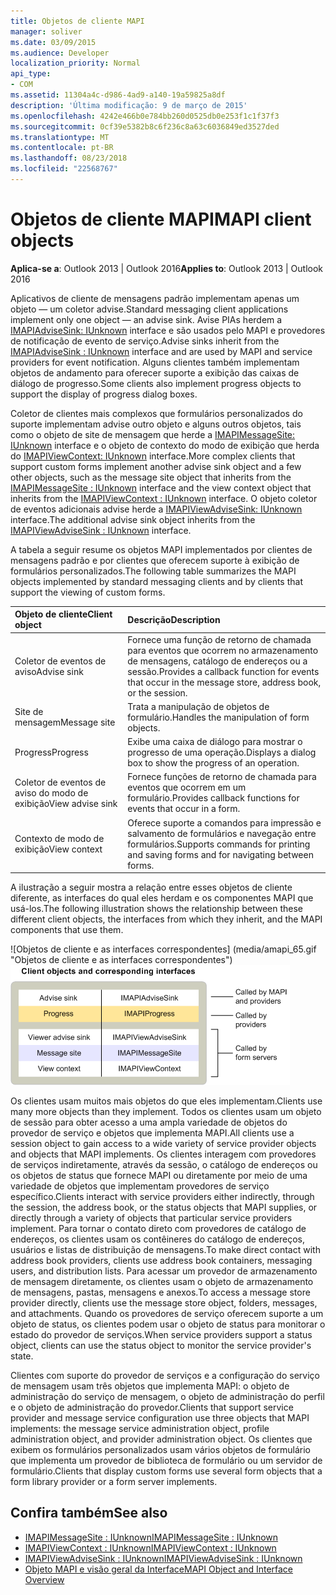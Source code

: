 ```yaml
---
title: Objetos de cliente MAPI
manager: soliver
ms.date: 03/09/2015
ms.audience: Developer
localization_priority: Normal
api_type:
- COM
ms.assetid: 11304a4c-d986-4ad9-a140-19a59825a8df
description: 'Última modificação: 9 de março de 2015'
ms.openlocfilehash: 4242e466b0e784bb260d0525db0e253f1c1f37f3
ms.sourcegitcommit: 0cf39e5382b8c6f236c8a63c6036849ed3527ded
ms.translationtype: MT
ms.contentlocale: pt-BR
ms.lasthandoff: 08/23/2018
ms.locfileid: "22568767"
---
```

# <a name="mapi-client-objects"></a><span data-ttu-id="ff6b2-103">Objetos de cliente MAPI</span><span class="sxs-lookup"><span data-stu-id="ff6b2-103">MAPI client objects</span></span>
  
<span data-ttu-id="ff6b2-104">**Aplica-se a**: Outlook 2013 | Outlook 2016</span><span class="sxs-lookup"><span data-stu-id="ff6b2-104">**Applies to**: Outlook 2013 | Outlook 2016</span></span> 
  
<span data-ttu-id="ff6b2-105">Aplicativos de cliente de mensagens padrão implementam apenas um objeto — um coletor advise.</span><span class="sxs-lookup"><span data-stu-id="ff6b2-105">Standard messaging client applications implement only one object — an advise sink.</span></span> <span data-ttu-id="ff6b2-106">Avise PIAs herdem a [IMAPIAdviseSink: IUnknown](imapiadvisesinkiunknown.md) interface e são usados pelo MAPI e provedores de notificação de evento de serviço.</span><span class="sxs-lookup"><span data-stu-id="ff6b2-106">Advise sinks inherit from the [IMAPIAdviseSink : IUnknown](imapiadvisesinkiunknown.md) interface and are used by MAPI and service providers for event notification.</span></span> <span data-ttu-id="ff6b2-107">Alguns clientes também implementam objetos de andamento para oferecer suporte a exibição das caixas de diálogo de progresso.</span><span class="sxs-lookup"><span data-stu-id="ff6b2-107">Some clients also implement progress objects to support the display of progress dialog boxes.</span></span> 
  
<span data-ttu-id="ff6b2-108">Coletor de clientes mais complexos que formulários personalizados do suporte implementam advise outro objeto e alguns outros objetos, tais como o objeto de site de mensagem que herde a [IMAPIMessageSite: IUnknown](imapimessagesiteiunknown.md) interface e o objeto de contexto do modo de exibição que herda do [IMAPIViewContext: IUnknown](imapiviewcontextiunknown.md) interface.</span><span class="sxs-lookup"><span data-stu-id="ff6b2-108">More complex clients that support custom forms implement another advise sink object and a few other objects, such as the message site object that inherits from the [IMAPIMessageSite : IUnknown](imapimessagesiteiunknown.md) interface and the view context object that inherits from the [IMAPIViewContext : IUnknown](imapiviewcontextiunknown.md) interface.</span></span> <span data-ttu-id="ff6b2-109">O objeto coletor de eventos adicionais advise herde a [IMAPIViewAdviseSink: IUnknown](imapiviewadvisesinkiunknown.md) interface.</span><span class="sxs-lookup"><span data-stu-id="ff6b2-109">The additional advise sink object inherits from the [IMAPIViewAdviseSink : IUnknown](imapiviewadvisesinkiunknown.md) interface.</span></span> 
  
<span data-ttu-id="ff6b2-110">A tabela a seguir resume os objetos MAPI implementados por clientes de mensagens padrão e por clientes que oferecem suporte à exibição de formulários personalizados.</span><span class="sxs-lookup"><span data-stu-id="ff6b2-110">The following table summarizes the MAPI objects implemented by standard messaging clients and by clients that support the viewing of custom forms.</span></span>
  
|<span data-ttu-id="ff6b2-111">**Objeto de cliente**</span><span class="sxs-lookup"><span data-stu-id="ff6b2-111">**Client object**</span></span>|<span data-ttu-id="ff6b2-112">**Descrição**</span><span class="sxs-lookup"><span data-stu-id="ff6b2-112">**Description**</span></span>|
|:-----|:-----|
|<span data-ttu-id="ff6b2-113">Coletor de eventos de aviso</span><span class="sxs-lookup"><span data-stu-id="ff6b2-113">Advise sink</span></span>  <br/> |<span data-ttu-id="ff6b2-114">Fornece uma função de retorno de chamada para eventos que ocorrem no armazenamento de mensagens, catálogo de endereços ou a sessão.</span><span class="sxs-lookup"><span data-stu-id="ff6b2-114">Provides a callback function for events that occur in the message store, address book, or the session.</span></span>  <br/> |
|<span data-ttu-id="ff6b2-115">Site de mensagem</span><span class="sxs-lookup"><span data-stu-id="ff6b2-115">Message site</span></span>  <br/> |<span data-ttu-id="ff6b2-116">Trata a manipulação de objetos de formulário.</span><span class="sxs-lookup"><span data-stu-id="ff6b2-116">Handles the manipulation of form objects.</span></span>  <br/> |
|<span data-ttu-id="ff6b2-117">Progress</span><span class="sxs-lookup"><span data-stu-id="ff6b2-117">Progress</span></span>  <br/> |<span data-ttu-id="ff6b2-118">Exibe uma caixa de diálogo para mostrar o progresso de uma operação.</span><span class="sxs-lookup"><span data-stu-id="ff6b2-118">Displays a dialog box to show the progress of an operation.</span></span>  <br/> |
|<span data-ttu-id="ff6b2-119">Coletor de eventos de aviso do modo de exibição</span><span class="sxs-lookup"><span data-stu-id="ff6b2-119">View advise sink</span></span>  <br/> |<span data-ttu-id="ff6b2-120">Fornece funções de retorno de chamada para eventos que ocorrem em um formulário.</span><span class="sxs-lookup"><span data-stu-id="ff6b2-120">Provides callback functions for events that occur in a form.</span></span>  <br/> |
|<span data-ttu-id="ff6b2-121">Contexto de modo de exibição</span><span class="sxs-lookup"><span data-stu-id="ff6b2-121">View context</span></span>  <br/> |<span data-ttu-id="ff6b2-122">Oferece suporte a comandos para impressão e salvamento de formulários e navegação entre formulários.</span><span class="sxs-lookup"><span data-stu-id="ff6b2-122">Supports commands for printing and saving forms and for navigating between forms.</span></span>  <br/> |
   
<span data-ttu-id="ff6b2-123">A ilustração a seguir mostra a relação entre esses objetos de cliente diferente, as interfaces do qual eles herdam e os componentes MAPI que usá-los.</span><span class="sxs-lookup"><span data-stu-id="ff6b2-123">The following illustration shows the relationship between these different client objects, the interfaces from which they inherit, and the MAPI components that use them.</span></span> 
  
<span data-ttu-id="ff6b2-124">![Objetos de cliente e as interfaces correspondentes] (media/amapi_65.gif "Objetos de cliente e as interfaces correspondentes")</span><span class="sxs-lookup"><span data-stu-id="ff6b2-124">![Client objects and corresponding interfaces](media/amapi_65.gif "Client objects and corresponding interfaces")</span></span>
  
<span data-ttu-id="ff6b2-125">Os clientes usam muitos mais objetos do que eles implementam.</span><span class="sxs-lookup"><span data-stu-id="ff6b2-125">Clients use many more objects than they implement.</span></span> <span data-ttu-id="ff6b2-126">Todos os clientes usam um objeto de sessão para obter acesso a uma ampla variedade de objetos do provedor de serviço e objetos que implementa MAPI.</span><span class="sxs-lookup"><span data-stu-id="ff6b2-126">All clients use a session object to gain access to a wide variety of service provider objects and objects that MAPI implements.</span></span> <span data-ttu-id="ff6b2-127">Os clientes interagem com provedores de serviços indiretamente, através da sessão, o catálogo de endereços ou os objetos de status que fornece MAPI ou diretamente por meio de uma variedade de objetos que implementam provedores de serviço específico.</span><span class="sxs-lookup"><span data-stu-id="ff6b2-127">Clients interact with service providers either indirectly, through the session, the address book, or the status objects that MAPI supplies, or directly through a variety of objects that particular service providers implement.</span></span> <span data-ttu-id="ff6b2-128">Para tornar o contato direto com provedores de catálogo de endereços, os clientes usam os contêineres do catálogo de endereços, usuários e listas de distribuição de mensagens.</span><span class="sxs-lookup"><span data-stu-id="ff6b2-128">To make direct contact with address book providers, clients use address book containers, messaging users, and distribution lists.</span></span> <span data-ttu-id="ff6b2-129">Para acessar um provedor de armazenamento de mensagem diretamente, os clientes usam o objeto de armazenamento de mensagens, pastas, mensagens e anexos.</span><span class="sxs-lookup"><span data-stu-id="ff6b2-129">To access a message store provider directly, clients use the message store object, folders, messages, and attachments.</span></span> <span data-ttu-id="ff6b2-130">Quando os provedores de serviço oferecem suporte a um objeto de status, os clientes podem usar o objeto de status para monitorar o estado do provedor de serviços.</span><span class="sxs-lookup"><span data-stu-id="ff6b2-130">When service providers support a status object, clients can use the status object to monitor the service provider's state.</span></span>
  
<span data-ttu-id="ff6b2-131">Clientes com suporte do provedor de serviços e a configuração do serviço de mensagem usam três objetos que implementa MAPI: o objeto de administração do serviço de mensagem, o objeto de administração do perfil e o objeto de administração do provedor.</span><span class="sxs-lookup"><span data-stu-id="ff6b2-131">Clients that support service provider and message service configuration use three objects that MAPI implements: the message service administration object, profile administration object, and provider administration object.</span></span> <span data-ttu-id="ff6b2-132">Os clientes que exibem os formulários personalizados usam vários objetos de formulário que implementa um provedor de biblioteca de formulário ou um servidor de formulário.</span><span class="sxs-lookup"><span data-stu-id="ff6b2-132">Clients that display custom forms use several form objects that a form library provider or a form server implements.</span></span>
  
## <a name="see-also"></a><span data-ttu-id="ff6b2-133">Confira também</span><span class="sxs-lookup"><span data-stu-id="ff6b2-133">See also</span></span>

- [<span data-ttu-id="ff6b2-134">IMAPIMessageSite : IUnknown</span><span class="sxs-lookup"><span data-stu-id="ff6b2-134">IMAPIMessageSite : IUnknown</span></span>](imapimessagesiteiunknown.md) 
- [<span data-ttu-id="ff6b2-135">IMAPIViewContext : IUnknown</span><span class="sxs-lookup"><span data-stu-id="ff6b2-135">IMAPIViewContext : IUnknown</span></span>](imapiviewcontextiunknown.md)  
- [<span data-ttu-id="ff6b2-136">IMAPIViewAdviseSink : IUnknown</span><span class="sxs-lookup"><span data-stu-id="ff6b2-136">IMAPIViewAdviseSink : IUnknown</span></span>](imapiviewadvisesinkiunknown.md)
- [<span data-ttu-id="ff6b2-137">Objeto MAPI e visão geral da Interface</span><span class="sxs-lookup"><span data-stu-id="ff6b2-137">MAPI Object and Interface Overview</span></span>](mapi-object-and-interface-overview.md)

